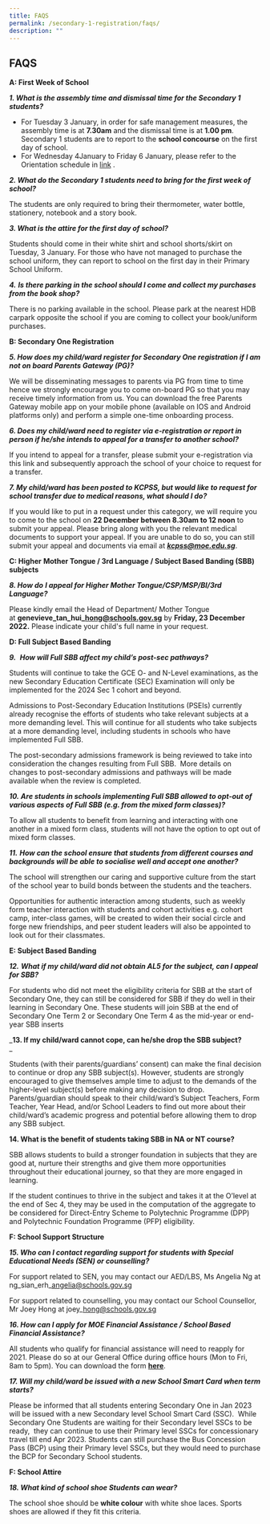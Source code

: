 ```yaml
---
title: FAQS
permalink: /secondary-1-registration/faqs/
description: ""
---
```

## FAQS

**A: First Week of School** 

**_1\. What is the assembly time and dismissal time for the Secondary 1 students?_** 

*   For Tuesday 3 January, in order for safe management measures, the assembly time is at **7.30am** and the dismissal time is at **1.00 pm**.  Secondary 1 students are to report to the **school concourse** on the first day of school.
*   For Wednesday 4January to Friday 6 January, please refer to the Orientation schedule in [link](/files/S1Parent23.pdf) .

  

**_2\. What do the Secondary 1 students need to bring for the first week of school?_**  

The students are only required to bring their thermometer, water bottle, stationery, notebook and a story book.

  

**_3\. What is the attire for the first day of school?_**

Students should come in their white shirt and school shorts/skirt on Tuesday, 3 January. For those who have not managed to purchase the school uniform, they can report to school on the first day in their Primary School Uniform.

  

**_4._** **_Is there parking in the school should I come and collect my purchases from the book shop?_**

There is no parking available in the school. Please park at the nearest HDB carpark opposite the school if you are coming to collect your book/uniform purchases.

  

**B: Secondary One Registration** 

**_5\. How does my child/ward register for Secondary One registration if I am not on board Parents Gateway (PG)?_**

We will be disseminating messages to parents via PG from time to time hence we strongly encourage you to come on-board PG so that you may receive timely information from us. You can download the free Parents Gateway mobile app on your mobile phone (available on IOS and Android platforms only) and perform a simple one-time onboarding process.

  

**_6\. Does my child/ward need to register via e-registration or report in person if he/she intends to appeal for a transfer to another school?_**

If you intend to appeal for a transfer, please submit your e-registration via this link and subsequently approach the school of your choice to request for a transfer.

  

**_7\. My child/ward has been posted to KCPSS, but would like to request for school transfer due to medical reasons, what should I do?_**

If you would like to put in a request under this category, we will require you to come to the school on **22 December between 8.30am to 12 noon** to submit your appeal. Please bring along with you the relevant medical documents to support your appeal. If you are unable to do so, you can still submit your appeal and documents via email at _**kcpss@moe.edu.sg**_.

  

  

**C: Higher** **Mother Tongue / 3rd Language / Subject Based Banding (SBB) subjects** 

**_8\. How do_** **_I appeal for Higher Mother Tongue/CSP/MSP/BI/3rd Language?_** 

Please kindly email the Head of Department/ Mother Tongue at **genevieve\_tan\_hui\_hong@schools.gov.sg** by **Friday, 23 December 2022.** Please indicate your child's full name in your request.

  

**D: Full Subject Based Banding**  

**_9._**  **_How will Full SBB affect my child’s post-sec pathways?_**

Students will continue to take the GCE O- and N-Level examinations, as the new Secondary Education Certificate (SEC) Examination will only be implemented for the 2024 Sec 1 cohort and beyond.

  

Admissions to Post-Secondary Education Institutions (PSEIs) currently already recognise the efforts of students who take relevant subjects at a more demanding level. This will continue for all students who take subjects at a more demanding level, including students in schools who have implemented Full SBB.

  

The post-secondary admissions framework is being reviewed to take into consideration the changes resulting from Full SBB.  More details on changes to post-secondary admissions and pathways will be made available when the review is completed. 

**_10. Are students in schools implementing Full SBB allowed to opt-out of various aspects of Full SBB (e.g. from the mixed form classes)?_**

To allow all students to benefit from learning and interacting with one another in a mixed form class, students will not have the option to opt out of mixed form classes.   

  

**_11._** **_How can the school ensure that students from different courses and backgrounds will be able to socialise well and accept one another?_**

The school will strengthen our caring and supportive culture from the start of the school year to build bonds between the students and the teachers.

Opportunities for authentic interaction among students, such as weekly form teacher interaction with students and cohort activities e.g. cohort camp, inter-class games, will be created to widen their social circle and forge new friendships, and peer student leaders will also be appointed to look out for their classmates. 

  

**E: Subject Based Banding**  

**_12._** **_What if my child/ward did not obtain AL5 for the subject, can I appeal for SBB?_**  

For students who did not meet the eligibility criteria for SBB at the start of Secondary One, they can still be considered for SBB if they do well in their learning in Secondary One. These students will join SBB at the end of Secondary One Term 2 or Secondary One Term 4 as the mid-year or end-year SBB inserts

_**13. If my child/ward cannot cope, can he/she drop the SBB subject?**  
_

Students (with their parents/guardians’ consent) can make the final decision to continue or drop any SBB subject(s). However, students are strongly encouraged to give themselves ample time to adjust to the demands of the higher-level subject(s) before making any decision to drop. Parents/guardian should speak to their child/ward’s Subject Teachers, Form Teacher, Year Head, and/or School Leaders to find out more about their child/ward’s academic progress and potential before allowing them to drop any SBB subject.  

  

**14. What is the benefit of students taking SBB in NA or NT course?** 

SBB allows students to build a stronger foundation in subjects that they are good at, nurture their strengths and give them more opportunities throughout their educational journey, so that they are more engaged in learning.

If the student continues to thrive in the subject and takes it at the O’level at the end of Sec 4, they may be used in the computation of the aggregate to be considered for Direct-Entry Scheme to Polytechnic Programme (DPP) and Polytechnic Foundation Programme (PFP) eligibility.

  

**F: School Support Structure** 

**_15. Who can I contact regarding support for students with Special Educational Needs (SEN) or counselling?_**

For support related to SEN, you may contact our AED/LBS, Ms Angelia Ng at ng\_sian\_erh\_angelia@schools.gov.sg 

For support related to counselling, you may contact our School Counsellor, Mr Joey Hong at joey\_hong@schools.gov.sg  

  

**_16\. How can I apply for MOE Financial Assistance / School Based Financial Assistance?_**

All students who qualify for financial assistance will need to reapply for 2021. Please do so at our General Office during office hours (Mon to Fri, 8am to 5pm). You can download the form **[here](https://www.moe.gov.sg/financial-matters/-/media/932c5159d07c4a128d30374925806a6a.ashx)**.

  

**_17\. Will my child/ward be issued with a new School Smart Card when term starts?_**

Please be informed that all students entering Secondary One in Jan 2023 will be issued with a new Secondary level School Smart Card (SSC).  While Secondary One Students are waiting for their Secondary level SSCs to be ready,  they can continue to use their Primary level SSCs for concessionary travel till end Apr 2023. Students can still purchase the Bus Concession Pass (BCP) using their Primary level SSCs, but they would need to purchase the BCP for Secondary School students.

  

**F: School Attire**

**_18\. What kind of school shoe Students can wear?_**

The school shoe should be **white colour** with white shoe laces. Sports shoes are allowed if they fit this criteria.